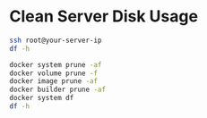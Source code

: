 # Clean Server Disk Usage

```sh
ssh root@your-server-ip
df -h
```

```sh
docker system prune -af
docker volume prune -f
docker image prune -af
docker builder prune -af
docker system df
df -h
```
